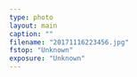 ```yaml
---
type: photo
layout: main
caption: ""
filename: "20171116223456.jpg"
fstop: "Unknown"
exposure: "Unknown"
---
```

